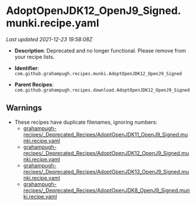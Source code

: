 # AdoptOpenJDK12_OpenJ9_Signed.munki.recipe.yaml

_Last updated 2021-12-23 19:58:08Z_

- **Description**: Deprecated and no longer functional. Please remove from your recipe lists.

- **Identifier**: `com.github.grahampugh.recipes.munki.AdoptOpenJDK12_OpenJ9_Signed`

- **Parent Recipes**: `com.github.grahampugh.recipes.download.AdoptOpenJDK12_OpenJ9_Signed`

## Warnings

- These recipes have duplicate filenames, ignoring numbers:
    - [grahampugh-recipes/_Deprecated_Recipes/AdoptOpenJDK11_OpenJ9_Signed.munki.recipe.yaml](/autopkg-dupe-tracker/grahampugh-recipes/_Deprecated_Recipes/AdoptOpenJDK11_OpenJ9_Signed.munki.recipe.yaml)
    - [grahampugh-recipes/_Deprecated_Recipes/AdoptOpenJDK12_OpenJ9_Signed.munki.recipe.yaml](/autopkg-dupe-tracker/grahampugh-recipes/_Deprecated_Recipes/AdoptOpenJDK12_OpenJ9_Signed.munki.recipe.yaml)
    - [grahampugh-recipes/_Deprecated_Recipes/AdoptOpenJDK13_OpenJ9_Signed.munki.recipe.yaml](/autopkg-dupe-tracker/grahampugh-recipes/_Deprecated_Recipes/AdoptOpenJDK13_OpenJ9_Signed.munki.recipe.yaml)
    - [grahampugh-recipes/_Deprecated_Recipes/AdoptOpenJDK8_OpenJ9_Signed.munki.recipe.yaml](/autopkg-dupe-tracker/grahampugh-recipes/_Deprecated_Recipes/AdoptOpenJDK8_OpenJ9_Signed.munki.recipe.yaml)